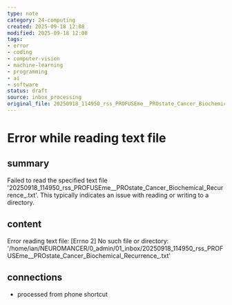 ```yaml
---
type: note
category: 24-computing
created: 2025-09-18 12:08
modified: 2025-09-18 12:08
tags:
- error
- coding
- computer-vision
- machine-learning
- programming
- ai
- software
status: draft
source: inbox_processing
original_file: 20250918_114950_rss_PROFUSEme__PROstate_Cancer_Biochemical_Recurrence_.txt
---
```



# Error while reading text file

## summary
Failed to read the specified text file '20250918_114950_rss_PROFUSEme__PROstate_Cancer_Biochemical_Recurrence_.txt'. This typically indicates an issue with reading or writing to a directory.

## content
Error reading text file: [Errno 2] No such file or directory: '/home/ian/NEUROMANCER/0_admin/01_inbox/20250918_114950_rss_PROFUSEme__PROstate_Cancer_Biochemical_Recurrence_.txt'

## connections
- processed from phone shortcut

